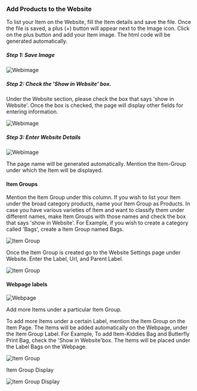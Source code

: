 ### Add Products to the Website

To list your Item on the Website, fill the Item details and save the file.
Once the file is saved, a plus (+) button will appear next to the Image icon.
Click on the plus button and add your Item image. The html code will be
generated automatically.

##### Step 1: Save Image

![Webimage](/assets/manual_erpnext_com/old_images/erpnext/item-webimage.png)

  

##### Step 2: Check the 'Show in Website' box.

Under the Website section, please check the box that says 'show in Website'.
Once the box is checked, the page will display other fields for entering
information.

![Webimage](/assets/manual_erpnext_com/old_images/erpnext/item-webimage-1.png)

  

##### Step 3: Enter Website Details

![Webimage](/assets/manual_erpnext_com/old_images/erpnext/item-webimage-2.png)

The page name will be generated automatically. Mention the Item-Group under
which the Item will be displayed.

#### Item Groups

Mention the Item Group under this column. If you wish to list your Item under
the broad category products, name your Item Group as Products. In case you
have various varieties of Item and want to classify them under different
names, make Item Groups with those names and check the box that says 'show in
Website'. For Example, if you wish to create a category called 'Bags', create
a Item Group named Bags.

![Item Group](/assets/manual_erpnext_com/old_images/erpnext/itemgroup-webimage-bags.png)

Once the Item Group is created go to the Website Settings page under Website.
Enter the Label, Url, and Parent Label.

![Item Group](/assets/manual_erpnext_com/old_images/erpnext/itemgroup-website-settings.png)

  

#### Webpage labels

![Webpage](/assets/manual_erpnext_com/old_images/erpnext/webpage-labels.png)

Add more Items under a particular Item Group.

To add more Items under a certain Label, mention the Item Group on the Item
Page. The Items will be added automatically on the Webpage, under the Item
Group Label. For Example, To add Item-Kiddies Bag and Butterfly Print Bag,
check the 'Show in Website'box. The Items will be placed under the Label Bags
on the Webpage.

![Item Group](/assets/manual_erpnext_com/old_images/erpnext/itemgroup-websettings.png)

  

Item Group Display

![Item Group Display](/assets/manual_erpnext_com/old_images/erpnext/webpage-itemgroup-display.png)

